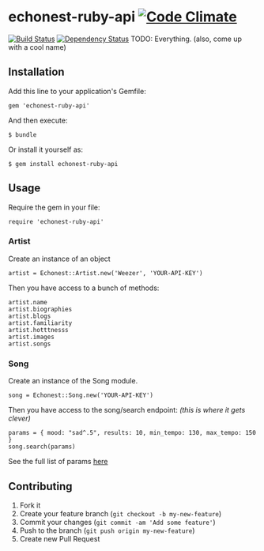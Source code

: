 # echonest-ruby-api [![Code Climate](https://codeclimate.com/github/maxehmookau/echonest-ruby-api.png)](https://codeclimate.com/github/maxehmookau/echonest-ruby-api)
[![Build Status](https://travis-ci.org/maxehmookau/echonest-ruby-api.png)](https://travis-ci.org/maxehmookau/echonest-ruby-api)
[![Dependency Status](https://gemnasium.com/maxehmookau/echonest-ruby-api.png)](https://gemnasium.com/maxehmookau/echonest-ruby-api)
TODO: Everything. (also, come up with a cool name)

## Installation

Add this line to your application's Gemfile:

    gem 'echonest-ruby-api'

And then execute:

    $ bundle

Or install it yourself as:

    $ gem install echonest-ruby-api


## Usage

Require the gem in your file:

    require 'echonest-ruby-api'

### Artist


Create an instance of an object

    artist = Echonest::Artist.new('Weezer', 'YOUR-API-KEY')

Then you have access to a bunch of methods:

    artist.name
    artist.biographies
    artist.blogs
    artist.familiarity
    artist.hotttnesss
    artist.images
    artist.songs

### Song

Create an instance of the Song module.

    song = Echonest::Song.new('YOUR-API-KEY')

Then you have access to the song/search endpoint:
*(this is where it gets clever)*

    params = { mood: "sad^.5", results: 10, min_tempo: 130, max_tempo: 150 }
    song.search(params)

See the full list of params [here](http://developer.echonest.com/docs/v4/song.html#search)

## Contributing

1. Fork it
2. Create your feature branch (`git checkout -b my-new-feature`)
3. Commit your changes (`git commit -am 'Add some feature'`)
4. Push to the branch (`git push origin my-new-feature`)
5. Create new Pull Request
